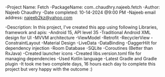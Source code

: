 -Project Name: Fetch
-PackageName: com..chaudhry.najeeb.fetch
-Author: Najeeb Chaudhry
-Date completed: 10-14-2024 @9:00 PM
-Najeeb email address: najeeb2kz@yahoo.com

-Description: In this project, I've created this app using following Libraries, framework and apis:
    -Android 15, API level 35
    -Traditional Android XML design for UI
    -MVVM architecture
    -ViewModel
    -Retrofit
    -RecyclerView
    -ConstraintLayout
    -Material Design
    -LiveData
    -DataBinding
    -DaggerHilt for dependency injection
    -Room Database
    -SQLite
    -Coroutines (Better than RxJava)
    -Created launcher icons
    -Created libs.version.toml file for managing dependencies
    -Used Kotlin language
    -Latest Gradle and Gradle plugin
    -It took me two complete days, 16 hours each day to complete this project but very happy with the outcome :)
